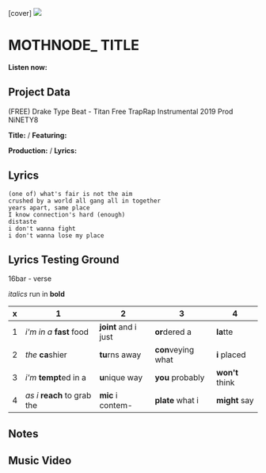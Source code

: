 [cover] ![](57175019_319474918741616_8502199518755923887_n.jpg)

# MOTHNODE_ TITLE

**Listen now:** 

## Project Data

(FREE) Drake Type Beat - Titan  Free TrapRap Instrumental 2019 Prod NiNETY8


**Title:**  / **Featuring:** 

**Production:**  / **Lyrics:** 

## Lyrics

```
(one of) what's fair is not the aim
crushed by a world all gang all in together
years apart, same place
I know connection's hard (enough)
distaste
i don't wanna fight
i don't wanna lose my place

```

## Lyrics Testing Ground

16bar - verse

*italics* run in
**bold**

| x | 1 | 2 | 3 | 4 |
|---|---|---|---|---|
| 1 | *i'm in a* **fast** food | **joint** and i just  | **or**dered a  | **la**tte  |
| 2 | *the* **ca**shier | **tu**rns away  |  **con**veying what |  **i** placed |
| 3 | *i'm* **tempt**ed in a | **u**nique way  |  **you** probably |  **won't** think |
| 4 | *as i* **reach** to grab the |  **mic** i contem-  | **plate** what i | **might** say |

## Notes

## Music Video

